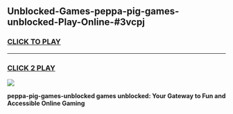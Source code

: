 
## Unblocked-Games-peppa-pig-games-unblocked-Play-Online-#3vcpj
<h3>
<a href="https://premium.freeplayer.one?title=peppa-pig-games-unblocked&ref=27F">CLICK TO PLAY</a></h3>
<hr>

<h3>
<a href="https://premium.freeplayer.one?title=peppa-pig-games-unblocked&ref=27F">CLICK 2 PLAY</a>
  
</h3>

<a href="https://premium.freeplayer.one?title=peppa-pig-games-unblocked&ref=27F"><img src="https://clearcache.store/games.png"></a>


**peppa-pig-games-unblocked games unblocked: Your Gateway to Fun and Accessible Online Gaming**
